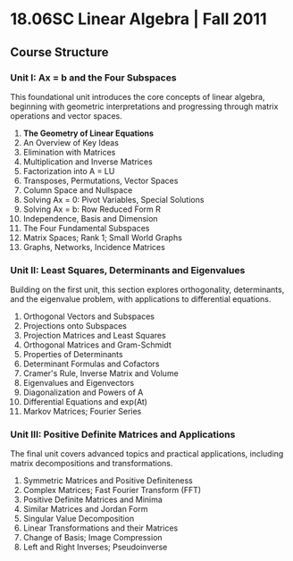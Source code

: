 # 18.06SC Linear Algebra | Fall 2011

## Course Structure

### Unit I: Ax = b and the Four Subspaces

This foundational unit introduces the core concepts of linear algebra, beginning with geometric interpretations and
progressing through matrix operations and vector spaces.

1. **The Geometry of Linear Equations**
2. An Overview of Key Ideas
3. Elimination with Matrices
4. Multiplication and Inverse Matrices
5. Factorization into A = LU
6. Transposes, Permutations, Vector Spaces
7. Column Space and Nullspace
8. Solving Ax = 0: Pivot Variables, Special Solutions
9. Solving Ax = b: Row Reduced Form R
10. Independence, Basis and Dimension
11. The Four Fundamental Subspaces
12. Matrix Spaces; Rank 1; Small World Graphs
13. Graphs, Networks, Incidence Matrices

### Unit II: Least Squares, Determinants and Eigenvalues

Building on the first unit, this section explores orthogonality, determinants, and the eigenvalue problem, with
applications to differential equations.

1. Orthogonal Vectors and Subspaces
2. Projections onto Subspaces
3. Projection Matrices and Least Squares
4. Orthogonal Matrices and Gram-Schmidt
5. Properties of Determinants
6. Determinant Formulas and Cofactors
7. Cramer's Rule, Inverse Matrix and Volume
8. Eigenvalues and Eigenvectors
9. Diagonalization and Powers of A
10. Differential Equations and exp(At)
11. Markov Matrices; Fourier Series

### Unit III: Positive Definite Matrices and Applications

The final unit covers advanced topics and practical applications, including matrix decompositions and transformations.

1. Symmetric Matrices and Positive Definiteness
2. Complex Matrices; Fast Fourier Transform (FFT)
3. Positive Definite Matrices and Minima
4. Similar Matrices and Jordan Form
5. Singular Value Decomposition
6. Linear Transformations and their Matrices
7. Change of Basis; Image Compression
8. Left and Right Inverses; Pseudoinverse

